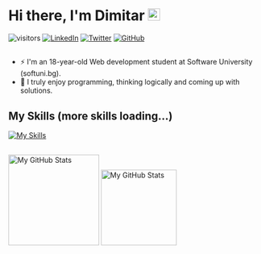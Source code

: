 # Hi there, I'm Dimitar <img src="https://media.giphy.com/media/hvRJCLFzcasrR4ia7z/giphy.gif" width="24px" height="24px">
![visitors](https://visitor-badge.glitch.me/badge?page_id=dimnov) [![LinkedIn](https://img.shields.io/badge/-LinkedIn-0e76a8?style=flat-square&logo=Linkedin&logoColor=white)](https://www.linkedin.com/in/dimnov/) [![Twitter](https://img.shields.io/twitter/url/https/twitter.com/cloudposse.svg?style=social&label=Twitter)](https://twitter.com/Dimitar1512) [![GitHub](https://img.shields.io/badge/-Github-000000?style=flat-square&logo=Github&logoColor=white)](https://github.com/dimnov)
##
- ⚡ I'm an 18-year-old Web development student at Software University (softuni.bg).
- 🧠 I truly enjoy programming, thinking logically and coming up with solutions.
##
## My Skills (more skills loading...)
[![My Skills](https://skillicons.dev/icons?i=js,html,css,github,vscode,react,ps)](https://skillicons.dev)
##
<p>
  <img height="180em" alt="My GitHub Stats" src="https://github-readme-stats.vercel.app/api?username=dimnov&show_icons=true&bg_color=00000000&hide_border=true&text_color=3498db&&count_private=true&include_all_commits=true" />
  <img height="150em" alt="My GitHub Stats" src="https://github-readme-stats.vercel.app/api/top-langs/?username=dimnov&langs_count=8&layout=compact&hide_border=true&bg_color=00000000&text_color=3498db&&count_private=true&include_all_commits=true" />
</p> 
